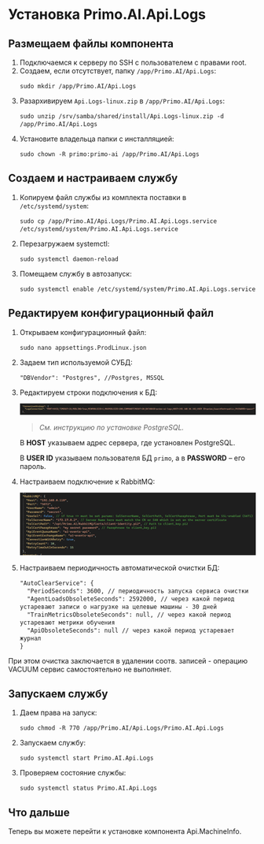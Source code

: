 # Установка Primo.AI.Api.Logs 

## Размещаем файлы компонента
1. Подключаемся к серверу по SSH с пользователем с правами root. 
1. Создаем, если отсутствует, папку `/app/Primo.AI/Api.Logs`:
   ```
   sudo mkdir /app/Primo.AI/Api.Logs
   ```
1. Разархивируем `Api.Logs-linux.zip` в `/app/Primo.AI/Api.Logs`:
   ```
   sudo unzip /srv/samba/shared/install/Api.Logs-linux.zip -d /app/Primo.AI/Api.Logs
   ```
1. Установите владельца папки с инсталляцией:
   ```
   sudo chown -R primo:primo-ai /app/Primo.AI/Api.Logs
   ```

## Создаем и настраиваем службу
	
1. Копируем файл службы из комплекта поставки в `/etc/systemd/system`:
   ```
   sudo cp /app/Primo.AI/Api.Logs/Primo.AI.Api.Logs.service /etc/systemd/system/Primo.AI.Api.Logs.service
   ```
1. Перезагружаем systemctl:
   ```
   sudo systemctl daemon-reload	
   ```
1. Помещаем службу в автозапуск:
   ```
   sudo systemctl enable /etc/systemd/system/Primo.AI.Api.Logs.service 	
   ```

## Редактируем конфигурационный файл

1. Открываем конфигурационный файл:
   ```
   sudo nano appsettings.ProdLinux.json
   ```
1. Задаем тип используемой СУБД:
   ```
   "DBVendor": "Postgres", //Postgres, MSSQL
   ```
 1. Редактируем строки подключения к БД:

    ![](<../../../../.gitbook/assets1/primo-ai/install/logs/logs-1.png>)

    > *Cм. инструкцию по установке PostgreSQL.*

    В **HOST** указываем адрес сервера, где установлен PostgreSQL.	

    В **USER ID** указываем пользователя БД `primo`, а в **PASSWORD** – его пароль.


1. Настраиваем подключение к RabbitMQ:
 
   ![](<../../../../.gitbook/assets1/primo-ai/install/logs/logs-2.png>)

1. Настраиваем периодичность автоматической очистки БД:
   ```
   "AutoClearService": {
     "PeriodSeconds": 3600, // периодичность запуска сервиса очистки
     "AgentLoadsObsoleteSeconds": 2592000, // через какой период устаревают записи о нагрузке на целевые машины - 30 дней
     "TrainMetricsObsoleteSeconds": null, // через какой период устаревают метрики обучения
     "ApiObsoleteSeconds": null // через какой период устаревает журнал
   }
   ```
При этом очистка заключается в удалении соотв. записей - операцию VACUUM сервис самостоятельно не выполняет.


## Запускаем службу

1. Даем права на запуск:
   ```
   sudo chmod -R 770 /app/Primo.AI/Api.Logs/Primo.AI.Api.Logs
   ```
1. Запускаем службу:
   ```
   sudo systemctl start Primo.AI.Api.Logs
   ```
1. Проверяем состояние службы:
   ```
   sudo systemctl status Primo.AI.Api.Logs
   ```

## Что дальше

Теперь вы можете перейти к установке компонента Api.MachineInfo.
